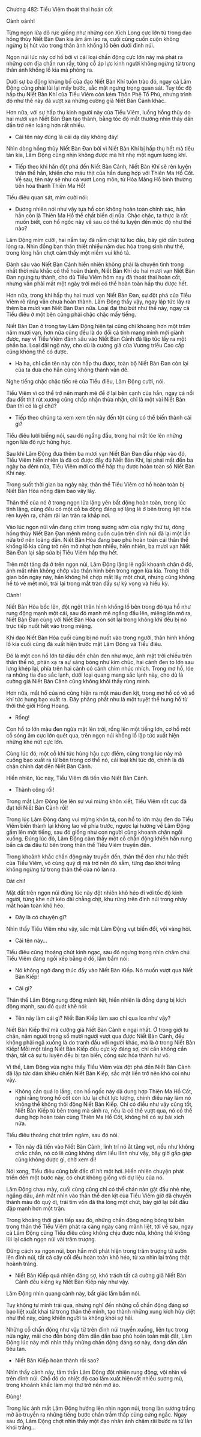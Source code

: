 




Chương 482: Tiểu Viêm thoát thai hoán cốt


Oành oành!

Từng ngọn lửa đỏ rực giống như những con Xích Long cực lớn từ trong đạo hồng thủy Niết Bàn Đan kia ầm ầm lao ra, cuối cùng cuồn cuộn không ngừng bị hút vào trong thân ảnh khổng lồ bên dưới đỉnh núi.

Ngọn núi lúc này cơ hồ bởi vì cái loại chấn động cực lớn này mà phát ra những cơn địa chấn run rẩy, từng cỗ áp lực kinh người không ngừng từ trong thân ảnh khổng lồ kia mà phóng ra.

Dưới sự ba động khủng bố của đạo Niết Bàn Khí tuôn trào đó, ngay cả Lâm Động cũng phải lùi lại mấy bước, sắc mặt ngưng trọng quan sát. Tuy tốc độ hấp thụ Niết Bàn Khí của Tiểu Viêm còn kém Thôn Phệ Tổ Phù, nhưng trình độ như thế này đã vượt xa những cường giả Niết Bàn Cảnh khác.

Hơn nữa, với sự hấp thụ kinh người này của Tiểu Viêm, luồng hồng thủy do hai mươi vạn Niết Bàn Đan tạo thành, bằng tốc độ mắt thường nhìn thấy dần dần trở nên loãng hơn rất nhiều.

- Cái tên này đúng là cái dạ dày không đáy!

Nhìn dòng hồng thủy Niết Bàn Đan bởi vì Niết Bàn Khí bị hấp thụ hết mà tiêu tán kia, Lâm Động cũng nhịn không được mà hít nhẹ một ngụm lương khí.

- Tiếp theo khi hắn đột phá đến Niết Bàn Cảnh, Niết Bàn Khí sẽ rèn luyện thân thể hắn, khiến cho máu thịt của hắn dung hợp với Thiên Ma Hổ Cốt. Về sau, tên này sẽ như cá vượt Long môn, từ Hỏa Mãng Hổ bình thường tiến hóa thành Thiên Ma Hổ!

Tiểu điêu quan sát, mỉm cười nói:

- Đương nhiên nói như vậy tựa hồ còn không hoàn toàn chính xác, hắn hẳn còn là Thiên Ma Hổ thể chất biến dị nữa. Chậc chậc, ta thực là rất muốn biết, con hổ ngốc này về sau có thể tu luyện đến mức độ như thế nào?

Lâm Động mỉm cười, hai nắm tay đã nắm chặt từ lúc đầu, bây giờ dần buông lỏng ra. Nhìn đồng bạn thân thiết nhiều năm dục hỏa trọng sinh như thế, trong lòng hắn chợt cảm thấy một niềm vui khó tả.

Đánh sâu vào Niết Bàn Cảnh hiển nhiên không phải là chuyện tình trong nhất thời nửa khắc có thể hoàn thành, Niết Bàn Khí do hai mươi vạn Niết Bàn Đan ngưng tụ thành, cho dù Tiểu Viêm hôm nay đã thoát thai hoàn cốt, nhưng vẫn phải mất một ngày trời mới có thể hoàn toàn hấp thu được hết.

Hơn nữa, trong khi hấp thụ hai mươi vạn Niết Bàn Đan, sự đột phá của Tiểu Viêm rõ ràng vẫn chưa hoàn thành. Lâm Động thấy vậy, ngay lập tức lấy ra thêm ba mươi vạn Niết Bàn Đan nữa. Loại đại thủ bút như thế này, ngay cả Tiểu điêu ở một bên cũng phải chậc chậc mấy tiếng.

Niết Bàn Đan ở trong tay Lâm Động hiện tại cũng chỉ khoảng hơn một trăm năm mươi vạn, hơn nữa cũng đều là do đổi cả tính mạng mình mới giành được, nay vì Tiểu Viêm đánh sâu vào Niết Bàn Cảnh đã lập tức lấy ra một phần ba. Loại đãi ngộ này, cho dù là cường giả của Vương triều Cao cấp cũng không thể có được.

- Ha ha, chỉ cần tên này còn hấp thu được, toàn bộ Niết Bàn Đan còn lại của ta đưa cho hắn cũng không thành vấn đề.

Nghe tiếng chậc chậc tiếc rẻ của Tiểu điêu, Lâm Động cười, nói.

Tiểu Viêm vì có thể trở nên mạnh mẽ để ở lại bên cạnh của hắn, ngay cả nổi đau đốt thịt rút xương cũng chấp nhận thừa nhận, chỉ là một vài Niết Bàn Đan thì có là gì chứ?

- Tiếp theo chúng ta xem xem tên này đến tột cùng có thể biến thành cái gì?

Tiểu điêu lười biếng nói, sau đó ngẩng đầu, trong hai mắt lóe lên những ngọn lửa đỏ rực hừng hực.

Sau khi Lâm Động đưa thêm ba mươi vạn Niết Bàn Đan đầu nhập vào đó, Tiểu Viêm hiển nhiên là đã có được đầy đủ Niết Bàn Khí, lại phải mất đến ba ngày ba đêm nữa, Tiểu Viêm mới có thể hấp thụ được hoàn toàn số Niết Bàn Khí này.

Trong suốt thời gian ba ngày này, thân thể Tiểu Viêm cơ hồ hoàn toàn bị Niết Bàn Hỏa nồng đậm bao vây lấy.

Thân thể của nó ở trong ngọn lửa lặng yên bất động hoàn toàn, trong lúc tĩnh lặng, cũng đều có một cỗ ba động đáng sợ lặng lẽ ở bên trong liệt hỏa rèn luyện ra, chậm rãi lan tràn ra khắp nơi.

Vào lúc ngọn núi vẫn đang chìm trong sương sớm của ngày thứ tư, dòng hồng thủy Niết Bàn Đan mênh mông cuồn cuộn trên đỉnh núi đã lại một lần nữa trở nên loãng dần. Niết Bàn Hỏa đang bao phủ hoàn toàn cái thân thể khổng lồ kia cũng trở nên mờ nhạt hơn nhiều, hiển nhiên, ba mươi vạn Niết Bàn Đan lại sắp sửa bị Tiểu Viêm hấp thụ hết.

Trên một tảng đá ở trên ngọn núi, Lâm Động lặng lẽ ngồi khoanh chân ở đó, ánh mắt nhìn không chớp vào thân hình bên trong ngọn lửa kia. Trong thời gian bốn ngày này, hắn không hề chợp mắt lấy một chút, nhưng cũng không hề tỏ vẻ mệt mỏi, trái lại trong mắt tràn đầy sự kỳ vọng và hiều kỳ.

Oành!

Niết Bàn Hỏa bốc lên, đột ngột thân hình khổng lồ bên trong đó tựa hồ như rung động mạnh một cái, sau đó mạnh mẽ ngẩng đầu lên, miệng lớn mở ra, Niết Bàn Đan cùng với Niết Bàn Hỏa còn sót lại trong không khí đều bị nó trực tiếp nuốt hết vào trong miệng.

Khi đạo Niết Bàn Hỏa cuối cùng bị nó nuốt vào trong người, thân hình khổng lồ kia cuối cùng đã xuất hiện trước mặt Lâm Động và Tiểu điêu.

Đó là một con hổ lớn từ đầu đến chân đen như mực, ánh mặt trời chiếu trên thân thể nó, phản xạ ra sự sáng bóng như kim chúc, hai cánh đen to lớn sau lưng khép lại, phía trên hai cánh có cánh chim nhúc nhích. Trong mơ hồ, lóe ra những tia đao sắc lạnh, dưới loại quang mang sắc lạnh này, cho dù là cường giả Niết Bàn Cảnh cũng không khỏi thấy rùng mình.

Hơn nữa, mắt hổ của nó cũng hiện ra một màu đen kịt, trong mơ hồ có vô số khí tức hung bạo xuất ra. Đây phảng phất như là một tuyệt thế hung hổ từ thời thế giới Hồng Hoang.

- Rống!

Con hổ to lớn màu đen ngửa mặt lên trời, rống lên một tiếng lớn, cơ hồ một cỗ sóng âm cực lớn quét qua, trên ngọn núi khổng lồ lập tức xuất hiện những khe nứt cực lớn.

Cùng lúc đó, một cỗ khí tức hùng hậu cực điểm, cũng trong lúc này mà cuồng bạo xuất ra từ bên trong cơ thể nó, cái loại khí tức đó, chính là đã chân chính đạt đến Niết Bàn Cảnh.

Hiển nhiên, lúc này, Tiểu Viêm đã tiến vào Niết Bàn Cảnh.

- Thành công rồi!

Trong mắt Lâm Động lóe lên sự vui mừng khôn xiết, Tiểu Viêm rốt cục đã đạt tới Niết Bàn Cảnh rồi!

Trong lúc Lâm Động đang vui mừng khôn tả, con hổ to lớn màu đen do Tiểu Viêm biến thành lại không lao về phía trước, ngược lại hướng về Lâm Động gầm lên một tiếng, sau đó giống như con người cũng khoanh chân ngồi xuống. Đúng lúc đó, Lâm Động cảm thấy một cỗ chấn động khiến hắn rung bắn cả da đầu từ bên trong thân thể Tiểu Viêm truyền đến.

Trong khoảnh khắc chấn động này truyền đến, thân thể đen như hắc thiết của Tiểu Viêm, vô cùng quỷ dị mà trở nên đỏ sẫm, từng đạo khói trắng không ngừng từ trong thân thể của nó lan ra.

Dát chi!

Mặt đất trên ngọn núi đúng lúc này đột nhiên khô héo đi với tốc độ kinh người, từng khe nứt kéo dài chằng chịt, khu rừng trên đỉnh núi trong nháy mắt hoàn toàn khô héo.

- Đây là có chuyện gì?

Nhìn thấy Tiểu Viêm như vậy, sắc mặt Lâm Động vụt biến đổi, vội vàng hỏi.

- Cái tên này…

Tiểu điêu cũng thoáng chút kinh ngạc, sau đó ngưng trọng nhìn chăm chú Tiểu Viêm đang ngồi xếp bằng ở đó, lẩm bẩm nói:

- Nó không ngờ đang thúc đẩy vào Niết Bàn Kiếp. Nó muốn vượt qua Niết Bàn Kiếp!

- Cái gì?

Thân thể Lâm Động rung động mãnh liệt, hiển nhiên là đồng dạng bị kích động mạnh, sau đó quát khẽ nói:

- Tên này làm cái gì? Niết Bàn Kiếp làm sao chỉ qua loa như vậy?

Niết Bàn Kiếp thứ mà cường giả Niết Bàn Cảnh e ngại nhất. Ở trong giới tu chân, năm người trong số mười người vượt qua được Niết Bàn Cảnh, đều không phải ngã xuống là do tranh đấu với người khác, mà là ở trong Niết Bàn Kiếp! Mỗi một tầng Niết Bàn Kiếp đều cực kỳ đáng sợ, chỉ cần không cẩn thận, tất cả sự tu luyện đều bị tan biến, công sức hóa thành hư vô.

Vì thế, Lâm Động vừa nghe thấy Tiểu Viêm vừa đột phá đến Niết Bàn Cảnh đã lập tức dám khiêu chiến Niết Bàn Kiếp, sắc mặt liền trở nên khó coi như vậy.

- Không cần quá lo lắng, con hổ ngốc này đã dung hợp Thiên Ma Hổ Cốt, nghĩ rằng trong hổ cốt còn lưu lại chút lực lượng, chính điều này làm nó không thể không thôi động Niết Bàn Kiếp. Chỉ có điều như vậy cũng tốt, Niết Bàn Kiếp từ bên trong mà sinh ra, nếu là có thể vượt qua, nó có thể dung hợp hoàn toàn cùng Thiên Ma Hổ Cốt, không hề có sự bài xích nữa.

Tiểu điêu thoáng chút trầm ngâm, sau đó nói.

- Tên này đã tiến vào Niết Bàn Cảnh, linh trí nó ắt tăng vọt, nếu như không chắc chắn, nó có lẽ cũng không dám liều lĩnh như vậy, bây giờ gấp gáp cũng không được gì, chờ xem đi!

Nói xong, Tiểu điêu cũng bất đắc dĩ hít một hơi. Hiển nhiên chuyện phát triển đến một bước này, có chút không giống với dự liệu của nó.

Lâm Động chau mày, cuối cùng cũng chỉ có thể chán nản gật đầu nhè nhẹ, ngẩng đầu, ánh mắt nhìn vào thân thể đen kịt của Tiểu Viêm giờ đã chuyển thành màu đỏ quỷ dị, trái tim vốn đã thả lỏng một chút, bây giờ lại bắt đầu đập mạnh hơn một trận.

Trong khoảng thời gian tiếp sau đó, những chấn động nóng bỏng từ bên trong thân thể Tiểu Viêm phát ra càng ngày càng mãnh liệt, tới về sau, ngay cả Lâm Động cùng Tiểu điêu cũng không chịu được nữa, không thể không lùi lại cách ngọn núi vài trăm trượng.

Đứng cách xa ngọn núi, bọn hắn mới phát hiện trong trăm trượng từ sườn lên đỉnh núi, tất cả cây cối đều hoàn toàn khô héo, từ xa nhìn lại trông thật hoành tráng.

- Niết Bàn Kiếp quả nhiên đáng sợ, khó trách tất cả cường giả Niết Bàn Cảnh đều kiêng kỵ Niết Bàn Kiếp này như vậy.

Lâm Động nhìn quang cảnh này, bất giác lẩm bẩm nói.

Tuy không tự mình trải qua, nhưng nghĩ đến những cỗ chấn động đáng sợ bạo liệt xuất khai từ trong thân thể mình, tạo thành những xung kích hủy diệt như thế này, cũng khiến người ta không khỏi sợ hãi.

Những cỗ chấn động như vậy từ trên đỉnh núi truyền xuống, liên tục trong nửa ngày, mãi cho đến bóng đêm dần dần bao phủ hoàn toàn mặt đất, Lâm Động lúc này mới nhìn thấy những chấn động đáng sợ này, đang dần dần tiêu tan.

- Niết Bàn Kiếp hoàn thành rồi sao?

Nhìn thấy cảnh này, tâm thần Lâm Động đột nhiên rung động, vội nhìn về trên đỉnh núi. Chỗ đó do nhiệt độ cao làm xuất hiện rất nhiều sương mù, trong khoảnh khắc làm mọi thứ trở nên mờ ảo.

Đùng!

Trong lúc ánh mắt Lâm Động hướng lên nhìn ngọn núi, trong làn sương trắng mờ ảo truyền ra những tiếng bước chân trầm thấp cùng cứng ngắc. Ngay sau đó, Lâm Động chợt nhìn thấy một đạo nhân ảnh chậm rãi bước ra từ làn khói trắng…




